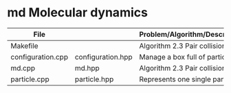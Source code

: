 # md Molecular dynamics

File||Problem/Algorithm/Description
--------------|--------------|---------------------------------------------------------------------------------------
Makefile||Algorithm 2.3 Pair collision
configuration.cpp|configuration.hpp|Manage a box full of particles
md.cpp|md.hpp|Algorithm 2.3 Pair collision
particle.cpp|particle.hpp|Represents one single particle
